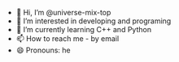 - 👋 Hi, I’m @universe-mix-top
- 👀 I’m interested in developing and programing
- 🌱 I’m currently learning C++ and Python
- 📫 How to reach me - by email
- 😄 Pronouns: he

<!---
universe-mix-top/universe-mix-top is a ✨ special ✨ repository because its `README.md` (this file) appears on your GitHub profile.
You can click the Preview link to take a look at your changes.
--->

